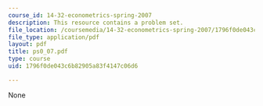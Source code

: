 ```yaml
---
course_id: 14-32-econometrics-spring-2007
description: This resource contains a problem set.
file_location: /coursemedia/14-32-econometrics-spring-2007/1796f0de043c6b82905a83f4147c06d6_ps0_07.pdf
file_type: application/pdf
layout: pdf
title: ps0_07.pdf
type: course
uid: 1796f0de043c6b82905a83f4147c06d6

---
```

None